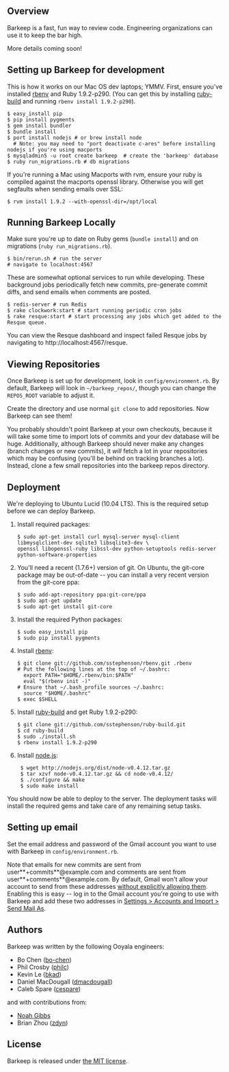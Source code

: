 Overview
--------
Barkeep is a fast, fun way to review code. Engineering organizations can use it to keep the bar high.

More details coming soon!

Setting up Barkeep for development
----------------------------------

This is how it works on our Mac OS dev laptops; YMMV. First, ensure you've installed
[rbenv](https://github.com/sstephenson/rbenv) and Ruby 1.9.2-p290. (You can get this by installing
[ruby-build](https://github.com/sstephenson/ruby-build) and running `rbenv install 1.9.2-p290`).

    $ easy_install pip
    $ pip install pygments
    $ gem install bundler
    $ bundle install
    $ port install nodejs # or brew install node
      # Note: you may need to "port deactivate c-ares" before installing nodejs if you're using macports
    $ mysqladmin5 -u root create barkeep  # create the 'barkeep' database
    $ ruby run_migrations.rb # db migrations

If you're running a Mac using Macports with rvm, ensure your ruby is compiled against the macports openssl
library. Otherwise you will get segfaults when sending emails over SSL:

    $ rvm install 1.9.2 --with-openssl-dir=/opt/local

Running Barkeep Locally
-----------------------
Make sure you're up to date on Ruby gems (`bundle install`) and on migrations (`ruby run_migrations.rb`).

    $ bin/rerun.sh # run the server
    # navigate to localhost:4567

These are somewhat optional services to run while developing. These background jobs periodically fetch new
commits, pre-generate commit diffs, and send emails when comments are posted.

    $ redis-server # run Redis
    $ rake clockwork:start # start running periodic cron jobs
    $ rake resque:start # start processing any jobs which get added to the Resque queue.

You can view the Resque dashboard and inspect failed Resque jobs by navigating to http://localhost:4567/resque.

Viewing Repositories
--------------------

Once Barkeep is set up for development, look in `config/environment.rb`. By default, Barkeep will look in
`~/barkeep_repos/`, though you can change the `REPOS_ROOT` variable to adjust it.

Create the directory and use normal `git clone` to add repositories. Now Barkeep can see them!

You probably shouldn't point Barkeep at your own checkouts, because it will take some time to import lots of
commits and your dev database will be huge. Additionally, although Barkeep should never make any changes
(branch changes or new commits), it *will* fetch a lot in your repositories which may be confusing (you'll be
behind on tracking branches a lot). Instead, clone a few small repositories into the barkeep repos directory.

Deployment
----------

We're deploying to Ubuntu Lucid (10.04 LTS). This is the required setup before we can deploy Barkeep.

1.  Install required packages:

        $ sudo apt-get install curl mysql-server mysql-client libmysqlclient-dev sqlite3 libsqlite3-dev \
        openssl libopenssl-ruby libssl-dev python-setuptools redis-server python-software-properties

2.  You'll need a recent (1.7.6+) version of git. On Ubuntu, the git-core package may be out-of-date -- you
    can install a very recent version from the git-core ppa:

        $ sudo add-apt-repository ppa:git-core/ppa
        $ sudo apt-get update
        $ sudo apt-get install git-core

3.  Install the required Python packages:

        $ sudo easy_install pip
        $ sudo pip install pygments

4.  Install [rbenv](https://github.com/sstephenson/rbenv):

        $ git clone git://github.com/sstephenson/rbenv.git .rbenv
        # Put the following lines at the top of ~/.bashrc:
          export PATH="$HOME/.rbenv/bin:$PATH"
          eval "$(rbenv init -)"
        # Ensure that ~/.bash_profile sources ~/.bashrc:
          source "$HOME/.bashrc"
        $ exec $SHELL

5.  Install [ruby-build](https://github.com/sstephenson/ruby-build) and get Ruby 1.9.2-p290:

        $ git clone git://github.com/sstephenson/ruby-build.git
        $ cd ruby-build
        $ sudo ./install.sh
        $ rbenv install 1.9.2-p290

6. Install [node.js](http://nodejs.org/):

        $ wget http://nodejs.org/dist/node-v0.4.12.tar.gz
        $ tar xzvf node-v0.4.12.tar.gz && cd node-v0.4.12/
        $ ./configure && make
        $ sudo make install

You should now be able to deploy to the server. The deployment tasks will install the required gems and take
care of any remaining setup tasks.

Setting up email
----------------
Set the email address and password of the Gmail account you want to use with Barkeep in `config/environment.rb`.

Note that emails for new commits are sent from user**+commits**@example.com and comments are sent from
user**+comments**@example.com. By default, Gmail won't allow your account to send from these addresses
[without explicitly allowing them](https://mail.google.com/support/bin/answer.py?answer=22370). Enabling this
is easy -- log in to the Gmail account you're going to use with Barkeep and add these two addresses in
[Settings > Accounts and Import > Send Mail As](http://mail.google.com/mail/#settings/accounts).

Authors
-------

Barkeep was written by the following Ooyala engineers:

* Bo Chen ([bo-chen](https://github.com/bo-chen))
* Phil Crosby ([philc](https://github.com/philc))
* Kevin Le ([bkad](https://github.com/bkad))
* Daniel MacDougall ([dmacdougall](https://github.com/dmacdougall))
* Caleb Spare ([cespare](https://github.com/cespare))

and with contributions from:

* [Noah Gibbs](mailto:noah@ooyala.com)
* Brian Zhou ([zdyn](https://github.com/zdyn))

License
-------

Barkeep is released under [the MIT license](http://www.opensource.org/licenses/mit-license.php).

